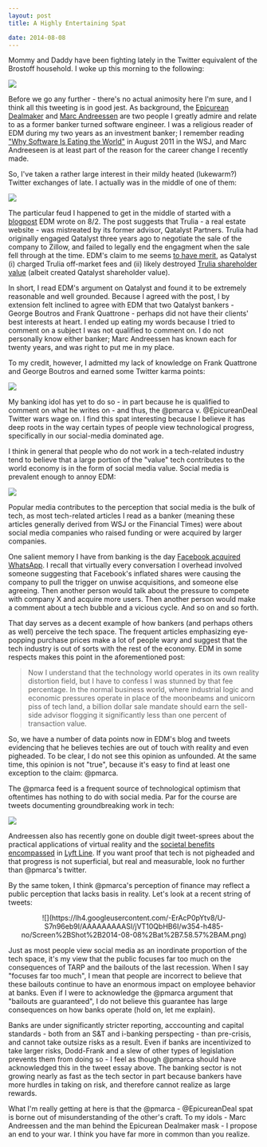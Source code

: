 ```yaml
---
layout: post
title: A Highly Entertaining Spat

date: 2014-08-08
---
```


Mommy and Daddy have been fighting lately in the Twitter equivalent of the Brostoff household. I woke up this morning to the following:  

![](https://lh3.googleusercontent.com/-1C_VnO7KC2A/U-SigyQvE6I/AAAAAAAAAOs/AtuDreRZVlA/w582-h161-no/edm_v_pmarca.png)

Before we go any further - there's no actual animosity here I'm sure, and I think all this tweeting is in good jest. As background, the [Epicurean Dealmaker](http://epicureandealmaker.blogspot.com/) and [Marc Andreessen](http://blog.pmarca.com/) are two people I greatly admire and relate to as a former banker turned software engineer. I was a religious reader of EDM during my two years as an investment banker; I remember reading ["Why Software Is Eating the World"](http://online.wsj.com/news/articles/SB10001424053111903480904576512250915629460) in August 2011 in the WSJ, and Marc Andreeseen is at least part of the reason for the career change I recently made. 

So, I've taken a rather large interest in their mildy heated (lukewarm?) Twitter exchanges of late. I actually was in the middle of one of them:

![](https://lh5.googleusercontent.com/-qL7auIEAKy4/U-SkIAPqISI/AAAAAAAAAPU/4XFpWhO9xjQ/w571-h527-no/me_pmarca.png)

The particular feud I happened to get in the middle of started with a [blogpost](http://epicureandealmaker.blogspot.com/2014/08/where-did-he-learn-to-negotiate-like.html) EDM wrote on 8/2. The post suggests that Trulia - a real estate website - was mistreated by its former advisor, Qatalyst Partners. Trulia had originally engaged Qatalyst three years ago to negotiate the sale of the company to Zillow, and failed to legally end the engagment when the sale fell through at the time. EDM's claim to me seems [to have merit](http://dealbook.nytimes.com/2014/07/29/old-attempt-to-sell-trulia-rewards-ex-adviser-qatalyst-now/), as Qatalyst (i) charged Trulia off-market fees and (ii) likely destroyed [Trulia shareholder value](https://twitter.com/EpicureanDeal/status/496991408071643136) (albeit created Qatalyst shareholder value). 

In short, I read EDM's argument on Qatalyst and found it to be extremely reasonable and well grounded. Because I agreed with the post, I by extension felt inclined to agree with EDM that two Qatalyst bankers - George Boutros and Frank Quattrone - perhaps did not have their clients' best interests at heart. I ended up eating my words because I tried to comment on a subject I was not qualified to comment on. I do not personally know either banker; Marc Andreessen has known each for twenty years, and was right to put me in my place.

To my credit, however, I admitted my lack of knowledge on Frank Quattrone and George Boutros and earned some Twitter karma points:

![](https://lh3.googleusercontent.com/-1C-MemfrB88/U-SlZDVkyLI/AAAAAAAAAP8/bQBslhx5D6M/w545-h290-no/Screen%2BShot%2B2014-08-08%2Bat%2B6.23.57%2BAM.png)

My banking idol has yet to do so - in part because he is qualified to comment on what he writes on - and thus, the @pmarca v. @EpicureanDeal Twitter wars wage on. I find this spat interesting because I believe it has deep roots in the way certain types of people view technological progress, specifically in our social-media dominated age. 

I think in general that people who do not work in a tech-related industry tend to believe that a large portion of the "value" tech contributes to the world economy is in the form of social media value. Social media is prevalent enough to annoy EDM:

![](https://lh5.googleusercontent.com/-1ztc8RB2sdY/U-SrsMe23XI/AAAAAAAAARY/bkjq0HPt76M/w553-h280-no/Screen%2BShot%2B2014-08-08%2Bat%2B6.50.55%2BAM.png)

Popular media contributes to the perception that social media is the bulk of tech, as most tech-related articles I read as a banker (meaning these articles generally derived from WSJ or the Financial Times) were about social media companies who raised funding or were acquired by larger companies. 

One salient memory I have from banking is the day [Facebook acquired WhatsApp](http://dealbook.nytimes.com/2014/02/19/facebook-to-buy-messaging-start-up/). I recall that virtually every conversation I overhead involved someone suggesting that Facebook's inflated shares were causing the company to pull the trigger on unwise acquisitions, and someone else agreeing. Then another person would talk about the pressure to compete with company X and acquire more users. Then another person would make a comment about a tech bubble and a vicious cycle. And so on and so forth. 

That day serves as a decent example of how bankers (and perhaps others as well) perceive the tech space. The frequent articles emphasizing eye-popping purchase prices make a lot of people wary and suggest that the tech industry is out of sorts with the rest of the economy. EDM in some respects makes this point in the aforementioned post:

<blockquote>
Now I understand that the technology world operates in its own reality distortion field, but I have to confess I was stunned by that fee percentage. In the normal business world, where industrial logic and economic pressures operate in place of the moonbeams and unicorn piss of tech land, a billion dollar sale mandate should earn the sell-side advisor flogging it significantly less than one percent of transaction value.
</blockquote>

So, we have a number of data points now in EDM's blog and tweets evidencing that he believes techies are out of touch with reality and even pigheaded. To be clear, I do not see this opinion as unfounded. At the same time, this opinion is not "true", because it's easy to find at least one exception to the claim: @pmarca. 

The @pmarca feed is a frequent source of technological optimism that oftentimes has nothing to do with social media. Par for the course are tweets documenting groundbreaking work in tech: 

![](https://lh3.googleusercontent.com/-7cinCcxFbHQ/U-SpXMPYbnI/AAAAAAAAAQs/LD81D-HhRSY/w456-h408-no/Screen%2BShot%2B2014-08-08%2Bat%2B6.39.45%2BAM.png)

Andreessen also has recently gone on double digit tweet-sprees about the practical applications of virtual reality and the [societal benefits encompassed](https://twitter.com/pngmarca/status/497155377100619777/photo/1) in [Lyft Line](http://www.nytimes.com/2014/08/07/technology/personaltech/lyft-tries-to-coax-commuters-to-leave-their-cars.html?_r=0). If you want proof that tech is not pigheaded and that progress is not superficial, but real and measurable, look no further than @pmarca's twitter. 

By the same token, I think @pmarca's perception of finance may reflect a public perception that lacks basis in reality. Let's look at a recent string of tweets: 

<center>
![](https://lh4.googleusercontent.com/-ErAcP0pYtv8/U-S7n96eb9I/AAAAAAAAASI/jVT10QbHB6I/w354-h485-no/Screen%2BShot%2B2014-08-08%2Bat%2B7.58.57%2BAM.png)
</center>

Just as most people view social media as an inordinate proportion of the tech space, it's my view that the public focuses far too much on the consequences of TARP and the bailouts of the last recession. When I say "focuses far too much", I mean that people are incorrect to believe that these bailouts continue to have an enormous impact on employee behavior at banks. Even if I were to acknowledge the @pmarca argument that "bailouts are guaranteed", I do not believe this guarantee has large consequences on how banks operate (hold on, let me explain).

Banks are under significantly stricter reporting, acccounting and capital standards - both from an S&T and i-banking perspecting - than pre-crisis, and cannot take outsize risks as a result. Even if banks are incentivized to take larger risks, Dodd-Frank and a slew of other types of legislation prevents them from doing so - I feel as though @pmarca should have acknowledged this in the tweet essay above. The banking sector is not growing nearly as fast as the tech sector in part because bankers have more hurdles in taking on risk, and therefore cannot realize as large rewards. 

What I'm really getting at here is that the @pmarca - @EpicureanDeal spat is borne out of misunderstanding of the other's craft. To my idols - Marc Andreessen and the man behind the Epicurean Dealmaker mask - I propose an end to your war. I think you have far more in common than you realize. 

